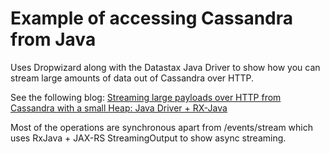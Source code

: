 # Example of accessing Cassandra from Java

Uses Dropwizard along with the Datastax Java Driver to show how you can stream large amounts of data out of Cassandra over HTTP.

See the following blog: [Streaming large payloads over HTTP from Cassandra with a small Heap: Java Driver + RX-Java](http://christopher-batey.blogspot.co.uk/2014/12/streaming-large-payloads-over-http-from.html)

Most of the operations are synchronous apart from /events/stream which uses RxJava + JAX-RS StreamingOutput to show async streaming.
